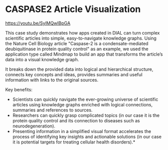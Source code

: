# CASPASE2 Article Visualization

https://youtu.be/SylMQwIBpGA

This case study demonstrates how apps created in DIAL can turn complex scientific articles into simple, easy-to-navigate knowledge graphs.
Using the Nature Cell Biology article "Caspase-2 is a condensate-mediated deubiquitinase in protein quality control" as an example, we used the application type called Mindmap to build an app that transforms the article’s data into a visual knowledge graph.

It breaks down the provided data into logical and hierarchical structure, connects key concepts and ideas, provides summaries and useful information with links to the original sources.

Key benefits:
* Scientists can quickly navigate the ever-growing universe of scientific articles using knowledge graphs enriched with logical connections, summaries and references to sources.
* Researchers can quickly grasp complicated topics (in our case it is the protein quality control and its connection to diseases such as neurodegeneration). 
* Presenting information in a simplified visual format accelerates the process of identifying key insights and actionable solutions (in our case it is potential targets for treating cellular health disorders).* 